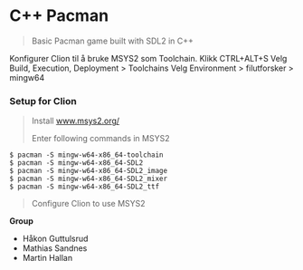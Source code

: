 

# C++ Pacman

> Basic Pacman game built with SDL2 in C++





 

Konfigurer Clion til å bruke MSYS2 som Toolchain.
Klikk CTRL+ALT+S
Velg Build, Execution, Deployment > Toolchains
Velg Environment > filutforsker > mingw64 


### Setup for Clion

> Install www.msys2.org/
>
> Enter following commands in MSYS2
```
$ pacman -S mingw-w64-x86_64-toolchain
$ pacman -S mingw-w64-x86_64-SDL2
$ pacman -S mingw-w64-x86_64-SDL2_image
$ pacman -S mingw-w64-x86_64-SDL2_mixer
$ pacman -S mingw-w64-x86_64-SDL2_ttf
```

> Configure Clion to use MSYS2

**Group**

- Håkon Guttulsrud  
- Mathias Sandnes
- Martin Hallan


